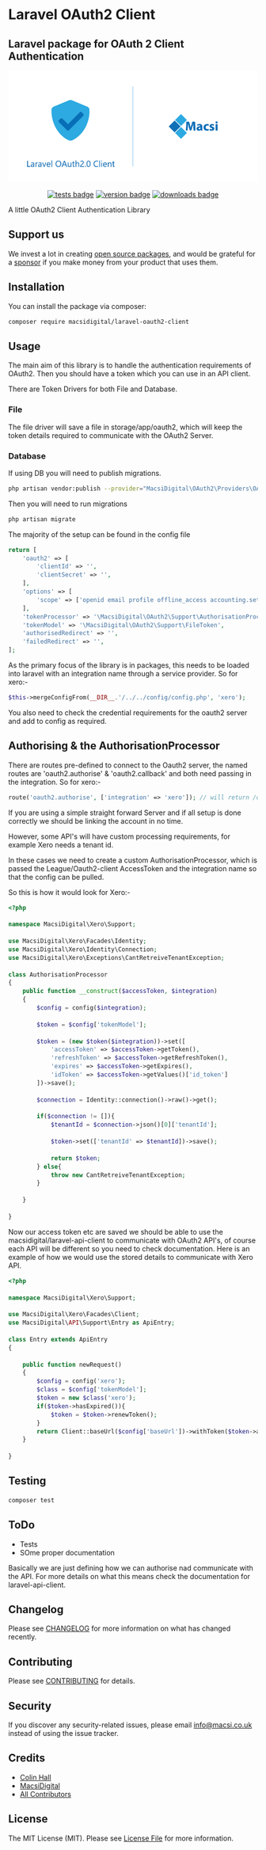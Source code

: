 # Laravel OAuth2 Client

## Laravel package for OAuth 2 Client Authentication

![Header Image](https://github.com/MacsiDigital/repo-design/raw/master/laravel-oauth2-client/header.png)

<p align="center">
 <a href="https://github.com/MacsiDigital/laravel-oauth2-client/actions?query=workflow%3Atests"><img src="https://github.com/MacsiDigital/laravel-oauth2-client/workflows/Run%20tests/badge.svg" style="max-width:100%;"  alt="tests badge"></a>
 <a href="https://packagist.org/packages/macsidigital/laravel-oauth2-client"><img src="https://img.shields.io/packagist/v/macsidigital/laravel-oauth2-client.svg?style=flat-square" alt="version badge"/></a>
 <a href="https://packagist.org/packages/macsidigital/laravel-oauth2-client"><img src="https://img.shields.io/packagist/dt/macsidigital/laravel-oauth2-client.svg?style=flat-square" alt="downloads badge"/></a>
</p>

A little OAuth2 Client Authentication Library

## Support us

We invest a lot in creating [open source packages](https://macsidigital.co.uk/open-source), and would be grateful for a [sponsor](https://github.com/sponsors/MacsiDigital) if you make money from your product that uses them.

## Installation

You can install the package via composer:

```bash
composer require macsidigital/laravel-oauth2-client
```

## Usage

The main aim of this library is to handle the authentication requirements of OAuth2.  Then you should have a token which you can use in an API client.

There are Token Drivers for both File and Database.

### File

The file driver will save a file in storage/app/oauth2, which will keep the token details required to communicate with the OAuth2 Server.

### Database

If using DB you will need to publish migrations.

``` bash
php artisan vendor:publish --provider="MacsiDigital\OAuth2\Providers\OAuth2ServiceProvider" --tag="integration-migrations"
```

Then you will need to run migrations

``` bash
php artisan migrate
```

The majority of the setup can be found in the config file

``` php
return [
	'oauth2' => [
		'clientId' => '',
		'clientSecret' => '',
	],
	'options' => [
		'scope' => ['openid email profile offline_access accounting.settings accounting.transactions accounting.contacts accounting.journals.read accounting.reports.read accounting.attachments']
	],
	'tokenProcessor' => '\MacsiDigital\OAuth2\Support\AuthorisationProcessor',
	'tokenModel' => '\MacsiDigital\OAuth2\Support\FileToken',
	'authorisedRedirect' => '',
	'failedRedirect' => '',
];
```

As the primary focus of the library is in packages, this needs to be loaded into laravel with an integration name through a service provider. So for xero:-

``` php
$this->mergeConfigFrom(__DIR__.'/../../config/config.php', 'xero');
```

You also need to check the credential requirements for the oauth2 server and add to config as required.

## Authorising & the AuthorisationProcessor

There are routes pre-defined to connect to the Oauth2 server, the named routes are 'oauth2.authorise' & 'oauth2.callback' and both need passing in the integration.  So for xero:-

``` php
route('oauth2.authorise', ['integration' => 'xero']); // will return /oauth2/xero/authorise
```

If you are using a simple straight forward Server and if all setup is done correctly we should be linking the account in no time.

However, some API's will have custom processing requirements, for example Xero needs a tenant id.

In these cases we need to create a custom AuthorisationProcessor, which is passed the League/Oauth2-client AccessToken and the integration name so that the config can be pulled.

So this is how it would look for Xero:-

``` php
<?php

namespace MacsiDigital\Xero\Support;

use MacsiDigital\Xero\Facades\Identity;
use MacsiDigital\Xero\Identity\Connection;
use MacsiDigital\Xero\Exceptions\CantRetreiveTenantException;

class AuthorisationProcessor
{
	public function __construct($accessToken, $integration)
    {
    	$config = config($integration);
    
    	$token = $config['tokenModel'];

    	$token = (new $token($integration))->set([
        	'accessToken' => $accessToken->getToken(),
        	'refreshToken' => $accessToken->getRefreshToken(),
        	'expires' => $accessToken->getExpires(),
        	'idToken' => $accessToken->getValues()['id_token']
        ])->save();

    	$connection = Identity::connection()->raw()->get();
    	
    	if($connection != []){
    		$tenantId = $connection->json()[0]['tenantId'];
	        
	        $token->set(['tenantId' => $tenantId])->save();

	        return $token;
    	} else{
    		throw new CantRetreiveTenantException;
    	}
       
    }

}
```

Now our access token etc are saved we should be able to use the macsidigital/laravel-api-client to communicate with OAuth2 API's, of course each API will be different so you need to check documentation.  Here is an example of how we would use the stored details to communicate with Xero API.

``` php
<?php

namespace MacsiDigital\Xero\Support;

use MacsiDigital\Xero\Facades\Client;
use MacsiDigital\API\Support\Entry as ApiEntry;

class Entry extends ApiEntry
{

    public function newRequest()
    {   
    	$config = config('xero');
    	$class = $config['tokenModel'];
    	$token = new $class('xero');
    	if($token->hasExpired()){
    		$token = $token->renewToken();
    	}
        return Client::baseUrl($config['baseUrl'])->withToken($token->accessToken())->withHeaders(['xero-tenant-id' => $token->tenantId()]);
    }

}
```

## Testing

``` bash
composer test
```

## ToDo

- Tests
- SOme proper documentation

Basically we are just defining how we can authorise nad communicate with the API. For more details on what this means check the documentation for laravel-api-client.

## Changelog

Please see [CHANGELOG](CHANGELOG.md) for more information on what has changed recently.

## Contributing

Please see [CONTRIBUTING](CONTRIBUTING.md) for details.

## Security

If you discover any security-related issues, please email [info@macsi.co.uk](mailto:info@masi.co.uk) instead of using the issue tracker.

## Credits

- [Colin Hall](https://github.com/ColinHall)
- [MacsiDigital](https://github.com/MacsiDigital)
- [All Contributors](../../contributors)

## License

The MIT License (MIT). Please see [License File](LICENSE.md) for more information.
